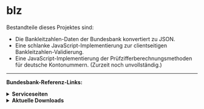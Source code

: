 # blz

Bestandteile dieses Projektes sind:

- Die Bankleitzahlen-Daten der Bundesbank konvertiert zu JSON.
- Eine schlanke JavaScript-Implementierung zur clientseitigen Bankleitzahlen-Validierung.
- Eine JavaScript-Implementierung der Prüfzifferberechnungsmethoden für deutsche Kontonummern. (Zurzeit noch unvollständig.)

---

**Bundesbank-Referenz-Links:**

<details><summary><b>Serviceseiten</b></summary>

- Bankleitzahlen: https://www.bundesbank.de/de/aufgaben/unbarer-zahlungsverkehr/serviceangebot/bankleitzahlen
- Download Bankleitzahlen: https://www.bundesbank.de/de/aufgaben/unbarer-zahlungsverkehr/serviceangebot/bankleitzahlen/download-bankleitzahlen-602592
- Prüfzifferberechnung: https://www.bundesbank.de/de/aufgaben/unbarer-zahlungsverkehr/serviceangebot/pruefzifferberechnung

</details>

<details><summary><b>Aktuelle Downloads</b></summary>

- Bankleitzahlen (.txt): https://www.bundesbank.de/resource/blob/602632/931479c71c7da90686c23b941148d83b/mL/blz-aktuell-txt-data.txt
- Bankleitzahlen (.xlsx): https://www.bundesbank.de/resource/blob/602630/38698577eac2fb9d6fe2265bbbeacdd5/mL/blz-aktuell-xls-data.xlsx
- Merkblatt Bankleitzahlendatei (.pdf): https://www.bundesbank.de/resource/blob/602848/bb2caeb1b809e879d90c7203c11a5d48/mL/merkblatt-bankleitzahlendatei-data.pdf
- Prüfzifferberechnungsmethoden (.pdf): https://www.bundesbank.de/resource/blob/603320/16a80c739bbbae592ca575905975c2d0/mL/pruefzifferberechnungsmethoden-data.pdf

</details>
